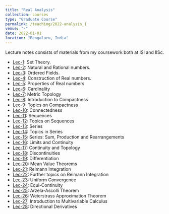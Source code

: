 ```yaml
---
title: "Real Analysis"
collection: courses
type: "Graduate Course"
permalink: /teaching/2022-analysis_1
venue: "-"
date: 2022-01-01
location: "Bengaluru, India"
---
```


Lecture notes consists of materials from my coursework both at ISI and IISc.

- [Lec-1](https://drive.google.com/drive/folders/1Ed6TR9b2NWrZlk_XvkVgeqtedN-EP-V5): Set Theory.
- [Lec-2](https://drive.google.com/drive/folders/1Ed6TR9b2NWrZlk_XvkVgeqtedN-EP-V5): Natural and Rational numbers.
- [Lec-3](https://drive.google.com/drive/folders/1Ed6TR9b2NWrZlk_XvkVgeqtedN-EP-V5): Ordered Fields.
- [Lec-4](https://drive.google.com/drive/folders/1Ed6TR9b2NWrZlk_XvkVgeqtedN-EP-V5): Construction of Real numbers.
- [Lec-5](https://drive.google.com/drive/folders/1Ed6TR9b2NWrZlk_XvkVgeqtedN-EP-V5): Properties of Real numbers
- [Lec-6](https://drive.google.com/drive/folders/1Ed6TR9b2NWrZlk_XvkVgeqtedN-EP-V5): Cardinality
- [Lec-7](https://drive.google.com/drive/folders/1Ed6TR9b2NWrZlk_XvkVgeqtedN-EP-V5): Metric Topology
- [Lec-8](https://drive.google.com/drive/folders/1Ed6TR9b2NWrZlk_XvkVgeqtedN-EP-V5): Introduction to Compactness
- [Lec-9](https://drive.google.com/drive/folders/1Ed6TR9b2NWrZlk_XvkVgeqtedN-EP-V5): Topics on Compactness
- [Lec-10](https://drive.google.com/drive/folders/1Ed6TR9b2NWrZlk_XvkVgeqtedN-EP-V5): Connectedness
- [Lec-11](https://drive.google.com/drive/folders/1Ed6TR9b2NWrZlk_XvkVgeqtedN-EP-V5): Sequences
- [Lec-12](https://drive.google.com/drive/folders/1Ed6TR9b2NWrZlk_XvkVgeqtedN-EP-V5): Topics on Sequences
- [Lec-13](https://drive.google.com/drive/folders/1Ed6TR9b2NWrZlk_XvkVgeqtedN-EP-V5): Series
- [Lec-14](https://drive.google.com/drive/folders/1Ed6TR9b2NWrZlk_XvkVgeqtedN-EP-V5): Topics in Series
- [Lec-15](https://drive.google.com/drive/folders/1Ed6TR9b2NWrZlk_XvkVgeqtedN-EP-V5): Series: Sum, Production and Rearrangements
- [Lec-16](https://drive.google.com/drive/folders/1Ed6TR9b2NWrZlk_XvkVgeqtedN-EP-V5): Limits and Continuity
- [Lec-17](https://drive.google.com/drive/folders/1Ed6TR9b2NWrZlk_XvkVgeqtedN-EP-V5): Continuity and Topology
- [Lec-18](https://drive.google.com/drive/folders/1Ed6TR9b2NWrZlk_XvkVgeqtedN-EP-V5): Discontinuities
- [Lec-19](https://drive.google.com/drive/folders/1Ed6TR9b2NWrZlk_XvkVgeqtedN-EP-V5): Differentiation
- [Lec-20](https://drive.google.com/drive/folders/1Ed6TR9b2NWrZlk_XvkVgeqtedN-EP-V5): Mean Value Theorems
- [Lec-21](https://drive.google.com/drive/folders/1Ed6TR9b2NWrZlk_XvkVgeqtedN-EP-V5): Reimann Integration
- [Lec-22](https://drive.google.com/drive/folders/1Ed6TR9b2NWrZlk_XvkVgeqtedN-EP-V5): Further topics on Reimann Integration
- [Lec-23](https://drive.google.com/drive/folders/1Ed6TR9b2NWrZlk_XvkVgeqtedN-EP-V5): Uniform Convergence
- [Lec-24](https://drive.google.com/drive/folders/1Ed6TR9b2NWrZlk_XvkVgeqtedN-EP-V5): Equi-Continuity
- [Lec-25](https://drive.google.com/drive/folders/1Ed6TR9b2NWrZlk_XvkVgeqtedN-EP-V5): Arzela-Ascolli Theorem
- [Lec-26](https://drive.google.com/drive/folders/1Ed6TR9b2NWrZlk_XvkVgeqtedN-EP-V5): Weierstrass Approximation Theorem
- [Lec-27](https://drive.google.com/drive/folders/1Ed6TR9b2NWrZlk_XvkVgeqtedN-EP-V5): Introduction to Multivariable Calculus
- [Lec-28](https://drive.google.com/drive/folders/1Ed6TR9b2NWrZlk_XvkVgeqtedN-EP-V5): Directional Derivatives
